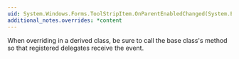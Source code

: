 ```yaml
---
uid: System.Windows.Forms.ToolStripItem.OnParentEnabledChanged(System.EventArgs)
additional_notes.overrides: *content
---
```


<p>When overriding <xref href="System.Windows.Forms.ToolStripItem.OnParentEnabledChanged(System.EventArgs)"></xref> in a derived class, be sure to call the base class's <xref href="System.Windows.Forms.ToolStripItem.OnParentEnabledChanged(System.EventArgs)"></xref> method so that registered delegates receive the event.</p>


